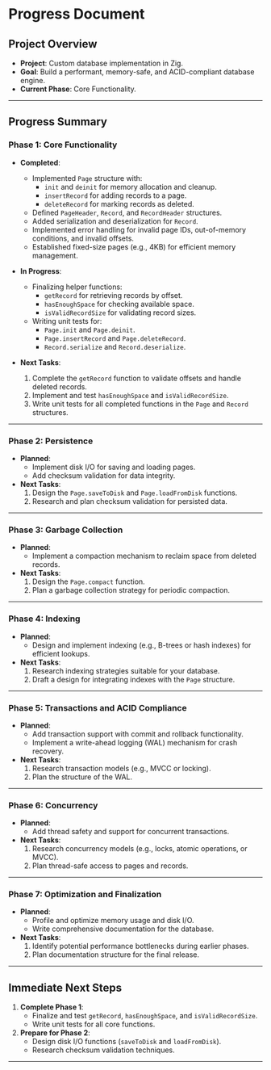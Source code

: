 # Progress Document

## **Project Overview**
- **Project**: Custom database implementation in Zig.
- **Goal**: Build a performant, memory-safe, and ACID-compliant database engine.
- **Current Phase**: Core Functionality.

---

## **Progress Summary**

### **Phase 1: Core Functionality**
- **Completed**:
  - Implemented `Page` structure with:
    - `init` and `deinit` for memory allocation and cleanup.
    - `insertRecord` for adding records to a page.
    - `deleteRecord` for marking records as deleted.
  - Defined `PageHeader`, `Record`, and `RecordHeader` structures.
  - Added serialization and deserialization for `Record`.
  - Implemented error handling for invalid page IDs, out-of-memory conditions, and invalid offsets.
  - Established fixed-size pages (e.g., 4KB) for efficient memory management.

- **In Progress**:
  - Finalizing helper functions:
    - `getRecord` for retrieving records by offset.
    - `hasEnoughSpace` for checking available space.
    - `isValidRecordSize` for validating record sizes.
  - Writing unit tests for:
    - `Page.init` and `Page.deinit`.
    - `Page.insertRecord` and `Page.deleteRecord`.
    - `Record.serialize` and `Record.deserialize`.

- **Next Tasks**:
  1. Complete the `getRecord` function to validate offsets and handle deleted records.
  2. Implement and test `hasEnoughSpace` and `isValidRecordSize`.
  3. Write unit tests for all completed functions in the `Page` and `Record` structures.

---

### **Phase 2: Persistence**
- **Planned**:
  - Implement disk I/O for saving and loading pages.
  - Add checksum validation for data integrity.
- **Next Tasks**:
  1. Design the `Page.saveToDisk` and `Page.loadFromDisk` functions.
  2. Research and plan checksum validation for persisted data.

---

### **Phase 3: Garbage Collection**
- **Planned**:
  - Implement a compaction mechanism to reclaim space from deleted records.
- **Next Tasks**:
  1. Design the `Page.compact` function.
  2. Plan a garbage collection strategy for periodic compaction.

---

### **Phase 4: Indexing**
- **Planned**:
  - Design and implement indexing (e.g., B-trees or hash indexes) for efficient lookups.
- **Next Tasks**:
  1. Research indexing strategies suitable for your database.
  2. Draft a design for integrating indexes with the `Page` structure.

---

### **Phase 5: Transactions and ACID Compliance**
- **Planned**:
  - Add transaction support with commit and rollback functionality.
  - Implement a write-ahead logging (WAL) mechanism for crash recovery.
- **Next Tasks**:
  1. Research transaction models (e.g., MVCC or locking).
  2. Plan the structure of the WAL.

---

### **Phase 6: Concurrency**
- **Planned**:
  - Add thread safety and support for concurrent transactions.
- **Next Tasks**:
  1. Research concurrency models (e.g., locks, atomic operations, or MVCC).
  2. Plan thread-safe access to pages and records.

---

### **Phase 7: Optimization and Finalization**
- **Planned**:
  - Profile and optimize memory usage and disk I/O.
  - Write comprehensive documentation for the database.
- **Next Tasks**:
  1. Identify potential performance bottlenecks during earlier phases.
  2. Plan documentation structure for the final release.

---

## **Immediate Next Steps**
1. **Complete Phase 1**:
   - Finalize and test `getRecord`, `hasEnoughSpace`, and `isValidRecordSize`.
   - Write unit tests for all core functions.
2. **Prepare for Phase 2**:
   - Design disk I/O functions (`saveToDisk` and `loadFromDisk`).
   - Research checksum validation techniques.

---
